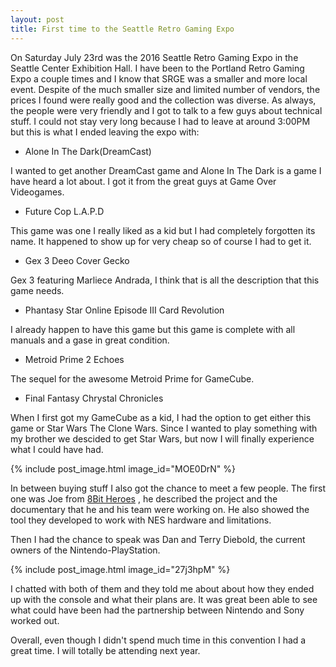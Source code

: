 ```yaml
---
layout: post
title: First time to the Seattle Retro Gaming Expo
---
```


On  Saturday July 23rd was the 2016 Seattle Retro Gaming Expo in the Seattle Center Exhibition Hall. I have been to the 
Portland Retro Gaming Expo a couple times and I know that SRGE was a smaller and more local event. Despite of the much smaller 
size and limited number of vendors, the prices I found were really good and the collection was diverse. As always, the people 
were very friendly and I got to talk to a few guys about technical stuff. I could not stay very long because I had to leave at 
around 3:00PM but this is what I ended leaving the expo with:

- Alone In The Dark(DreamCast)

I wanted to get another DreamCast game and Alone In The Dark is a game I have heard a lot about. I got it from the great guys at 
Game Over Videogames.

- Future Cop L.A.P.D

This game was one I really liked as a kid but I had completely forgotten its name. It happened to show up for very cheap so of course I had to get it.

- Gex 3 Deeo Cover Gecko

Gex 3 featuring Marliece Andrada, I think that is all the description that this game needs.

- Phantasy Star Online Episode III Card Revolution

I already happen to have this game but this game is complete with all manuals and a gase in great condition.

- Metroid Prime 2 Echoes

The sequel for the awesome Metroid Prime for GameCube. 

- Final Fantasy Chrystal Chronicles

When I first got my GameCube as a kid, I had the option to get either this game or Star Wars The Clone Wars. Since I wanted to 
play something with my brother we descided to get Star Wars, but now I will finally experience what I could have had.

{% include post_image.html image_id="MOE0DrN" %}

In between buying stuff I also got the chance to meet a few people. The first one was Joe from [8Bit Heroes](https://www.thenew8bitheroes.com/)
, he described the project and the documentary that he and his team were working on. He also showed the tool they developed to 
work with NES hardware and limitations.

Then I had the chance to speak was Dan and Terry Diebold, the current owners of the Nintendo-PlayStation.

{% include post_image.html image_id="27j3hpM" %}

I chatted with both of them and they told me about about how they ended up with the console and what their plans are. 
It was great been able to see what could have been had the partnership between Nintendo and Sony worked out.

Overall, even though I didn't spend much time in this convention I had a great time. I will totally be attending next year.
